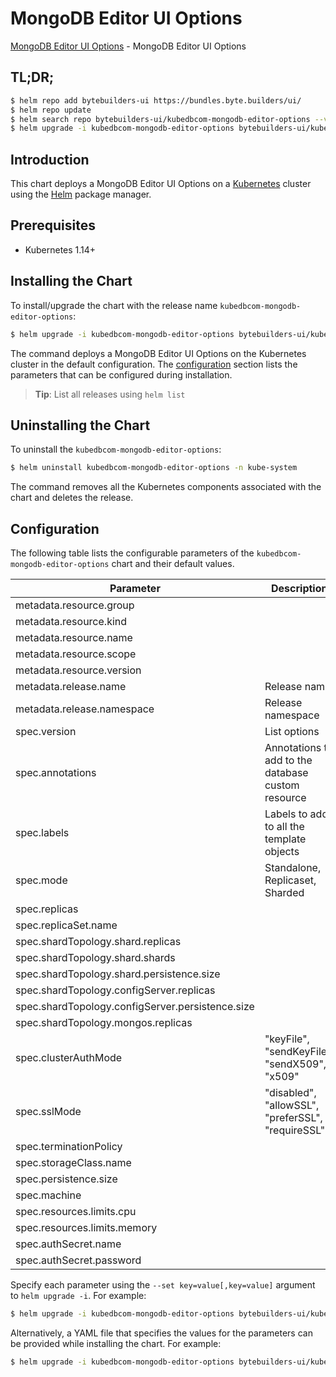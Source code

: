 # MongoDB Editor UI Options

[MongoDB Editor UI Options](https://byte.builders) - MongoDB Editor UI Options

## TL;DR;

```bash
$ helm repo add bytebuilders-ui https://bundles.byte.builders/ui/
$ helm repo update
$ helm search repo bytebuilders-ui/kubedbcom-mongodb-editor-options --version=v0.4.3
$ helm upgrade -i kubedbcom-mongodb-editor-options bytebuilders-ui/kubedbcom-mongodb-editor-options -n kube-system --create-namespace --version=v0.4.3
```

## Introduction

This chart deploys a MongoDB Editor UI Options on a [Kubernetes](http://kubernetes.io) cluster using the [Helm](https://helm.sh) package manager.

## Prerequisites

- Kubernetes 1.14+

## Installing the Chart

To install/upgrade the chart with the release name `kubedbcom-mongodb-editor-options`:

```bash
$ helm upgrade -i kubedbcom-mongodb-editor-options bytebuilders-ui/kubedbcom-mongodb-editor-options -n kube-system --create-namespace --version=v0.4.3
```

The command deploys a MongoDB Editor UI Options on the Kubernetes cluster in the default configuration. The [configuration](#configuration) section lists the parameters that can be configured during installation.

> **Tip**: List all releases using `helm list`

## Uninstalling the Chart

To uninstall the `kubedbcom-mongodb-editor-options`:

```bash
$ helm uninstall kubedbcom-mongodb-editor-options -n kube-system
```

The command removes all the Kubernetes components associated with the chart and deletes the release.

## Configuration

The following table lists the configurable parameters of the `kubedbcom-mongodb-editor-options` chart and their default values.

|                    Parameter                     |                    Description                     |         Default         |
|--------------------------------------------------|----------------------------------------------------|-------------------------|
| metadata.resource.group                          |                                                    | <code>kubedb.com</code> |
| metadata.resource.kind                           |                                                    | <code>MongoDB</code>    |
| metadata.resource.name                           |                                                    | <code>mongodbs</code>   |
| metadata.resource.scope                          |                                                    | <code>Namespaced</code> |
| metadata.resource.version                        |                                                    | <code>v1alpha2</code>   |
| metadata.release.name                            | Release name                                       | <code>""</code>         |
| metadata.release.namespace                       | Release namespace                                  | <code>""</code>         |
| spec.version                                     | List options                                       | <code>3.4.17</code>     |
| spec.annotations                                 | Annotations to add to the database custom resource | <code>{}</code>         |
| spec.labels                                      | Labels to add to all the template objects          | <code>{}</code>         |
| spec.mode                                        | Standalone, Replicaset, Sharded                    | <code>Standalone</code> |
| spec.replicas                                    |                                                    | <code>1</code>          |
| spec.replicaSet.name                             |                                                    | <code>rs0</code>        |
| spec.shardTopology.shard.replicas                |                                                    | <code>3</code>          |
| spec.shardTopology.shard.shards                  |                                                    | <code>3</code>          |
| spec.shardTopology.shard.persistence.size        |                                                    | <code>10Gi</code>       |
| spec.shardTopology.configServer.replicas         |                                                    | <code>3</code>          |
| spec.shardTopology.configServer.persistence.size |                                                    | <code>2Gi</code>        |
| spec.shardTopology.mongos.replicas               |                                                    | <code>3</code>          |
| spec.clusterAuthMode                             | "keyFile", "sendKeyFile", "sendX509", "x509"       | <code>keyFile</code>    |
| spec.sslMode                                     | "disabled", "allowSSL", "preferSSL", "requireSSL"  | <code>disabled</code>   |
| spec.terminationPolicy                           |                                                    | <code>WipeOut</code>    |
| spec.storageClass.name                           |                                                    | <code>standard</code>   |
| spec.persistence.size                            |                                                    | <code>10Gi</code>       |
| spec.machine                                     |                                                    | <code>""</code>         |
| spec.resources.limits.cpu                        |                                                    | <code>500m</code>       |
| spec.resources.limits.memory                     |                                                    | <code>1Gi</code>        |
| spec.authSecret.name                             |                                                    | <code>""</code>         |
| spec.authSecret.password                         |                                                    | <code>""</code>         |


Specify each parameter using the `--set key=value[,key=value]` argument to `helm upgrade -i`. For example:

```bash
$ helm upgrade -i kubedbcom-mongodb-editor-options bytebuilders-ui/kubedbcom-mongodb-editor-options -n kube-system --create-namespace --version=v0.4.3 --set metadata.resource.group=kubedb.com
```

Alternatively, a YAML file that specifies the values for the parameters can be provided while
installing the chart. For example:

```bash
$ helm upgrade -i kubedbcom-mongodb-editor-options bytebuilders-ui/kubedbcom-mongodb-editor-options -n kube-system --create-namespace --version=v0.4.3 --values values.yaml
```
